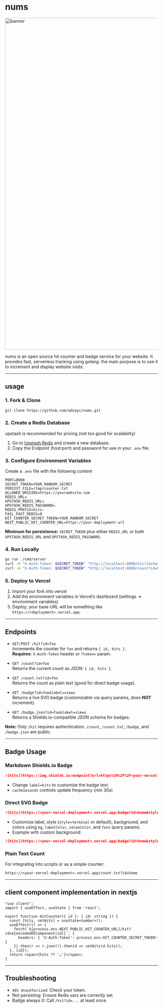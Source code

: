 # nums

<img width="1920" height="1093" alt="banner" src="https://github.com/user-attachments/assets/bd074a80-ea82-43a6-9649-bc00ab7d1446" />

nums is an open source hit counter and badge service for your website. It provides fast, serverless tracking using golang. the main purpose is to use it to increment and display website visits.

---

## usage

### 1. Fork & Clone

```bash
git clone https://github.com/advayc/nums.git
```

### 2. Create a Redis Database

upstash is recommended for pricing (not too good for scalability)

1. Go to [Upstash Redis](https://console.upstash.com/redis) and create a new database.
2. Copy the Endpoint (host:port) and password for use in your `.env` file.

### 3. Configure Environment Variables

Create a `.env` file with the following content

```env
PORT=8080
SECRET_TOKEN=YOUR_RANDOM_SECRET
PERSIST_FILE=/tmp/counter.txt
ALLOWED_ORIGINS=https://yourwebsite.com
REDIS_URL=
UPSTASH_REDIS_URL=
UPSTASH_REDIS_PASSWORD=
REDIS_PREFIX=hits:
FAIL_FAST_REDIS=0
HIT_COUNTER_SECRET_TOKEN=YOUR_RANDOM_SECRET
NEXT_PUBLIC_HIT_COUNTER_URL=https://your-deployment-url
```

**Minimum for persistence:** `SECRET_TOKEN` plus either `REDIS_URL` or both `UPSTASH_REDIS_URL` and `UPSTASH_REDIS_PASSWORD`.

### 4. Run Locally

```bash
go run ./cmd/server
curl -H "X-Auth-Token: $SECRET_TOKEN" "http://localhost:8080/hit?id=home"
curl -H "X-Auth-Token: $SECRET_TOKEN" "http://localhost:8080/count?id=home"
```

### 5. Deploy to Vercel

1. Import your fork into vercel
2. Add the environment variables in Vercel’s dashboard (settings -> environment variables)
3. Deploy; your base URL will be something like `https://<deployment>.vercel.app`.

---

## Endpoints

- `GET/POST /hit?id=foo`  
  Increments the counter for `foo` and returns `{ id, hits }`.  
  **Requires**: `X-Auth-Token` header or `?token=` param.

- `GET /count?id=foo`  
  Returns the current count as JSON: `{ id, hits }`.

- `GET /count.txt?id=foo`  
  Returns the count as plain text (good for direct badge usage).

- `GET /badge?id=foo&label=views`  
  Returns a live SVG badge (customizable via query params, does **NOT** increment).

- `GET /badge.json?id=foo&label=views`  
  Returns a Shields.io-compatible JSON schema for badges.

**Note:** Only `/hit` requires authentication. `/count`, `/count.txt`, `/badge`, and `/badge.json` are public.

---

## Badge Usage

### Markdown Shields.io Badge

```markdown
![hits](https://img.shields.io/endpoint?url=https%3A%2F%2F<your-vercel-deployment>.vercel.app%2Fbadge.json%3Fid%3Dhome%26label%3Dhits%26cacheSeconds%3D30)
```

- Change `label=hits` to customize the badge text.
- `cacheSeconds` controls update frequency (min 30s)

### Direct SVG Badge

```markdown
![hits](https://<your-vercel-deployment>.vercel.app/badge?id=home&style=terminal&label=hits)
```

- Customize label, style (`style=terminal` or default), background, and colors using `bg`, `labelColor`, `valueColor`, and `font` query params.
- Example with custom background:

```markdown
![hits](https://<your-vercel-deployment>.vercel.app/badge?id=home&style=terminal&label=hits&bg=%23101414)
```

### Plain Text Count

For integrating into scripts or as a simple counter:

```
https://<your-vercel-deployment>.vercel.app/count.txt?id=home
```

---

## client component implementation in nextjs

```tsx
"use client";
import { useEffect, useState } from 'react';

export function HitCounter({ id }: { id: string }) {
  const [hits, setHits] = useState<number>();
  useEffect(() => {
    fetch(`${process.env.NEXT_PUBLIC_HIT_COUNTER_URL}/hit?id=${encodeURIComponent(id)}`, {
      headers: { 'X-Auth-Token': process.env.HIT_COUNTER_SECRET_TOKEN! }
    }).then(r => r.json()).then(d => setHits(d.hits));
  }, [id]);
  return <span>{hits ?? '…'}</span>;
}
```

---

## Troubleshooting

- `401 Unauthorized`: Check your token.
- Not persisting: Ensure Redis vars are correctly set.
- Badge always 0: Call `/hit?id=...` at least once.
